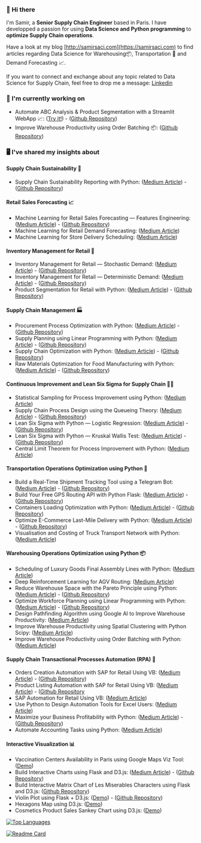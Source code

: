 ### 👋 Hi there

I'm Samir, a **Senior Supply Chain Engineer** based in Paris. I have developped a passion for using **Data Science and Python programming** to **optimize Supply Chain operations**. 

Have a look at my blog [http://samirsaci.com](https://samirsaci.com) to find articles regarding Data Science for Warehousing📦, Transportation 🚚 and Demand Forecasting 📈.

If you want to connect and exchange about any topic related to Data Science for Supply Chain, feel free to drop me a message: [Linkedin](https://www.linkedin.com/in/samir-saci/)

### 👷 I'm currently working on
- Automate ABC Analysis & Product Segmentation with a Streamlit WebApp 📈: ([Try it!](https://share.streamlit.io/samirsaci/segmentation/main/segmentation.py))  - ([Github Repository](https://github.com/samirsaci/segmentation))
- Improve Warehouse Productivity using Order Batching 📦: ([Github Repository](https://github.com/samirsaci/picking-route))

### 🖥️ I've shared my insights about

#### Supply Chain Sustainability 🌲
- Supply Chain Sustainability Reporting with Python: ([Medium Article](https://towardsdatascience.com/supply-chain-sustainability-reporting-with-python-161c1f63f267))  - ([Github Repository](https://github.com/samirsaci/supply-chain-sustainability))

#### Retail Sales Forecasting 📈
- Machine Learning for Retail Sales Forecasting — Features Engineering: ([Medium Article](https://s-saci95.medium.com/machine-learning-for-retail-sales-forecasting-features-engineering-4edfee7c9cbc))  - ([Github Repository](https://github.com/samirsaci/ml-forecast-features-eng))
- Machine Learning for Retail Demand Forecasting: ([Medium Article](https://towardsdatascience.com/machine-learning-for-store-demand-forecasting-and-inventory-optimization-part-1-xgboost-vs-9952d8303b48))
- Machine Learning for Store Delivery Scheduling: ([Medium Article](https://towardsdatascience.com/machine-learning-for-store-demand-forecasting-and-inventory-optimization-part-2-replenishment-6ded544be81b))

#### Inventory Management for Retail 🛒
- Inventory Management for Retail — Stochastic Demand: ([Medium Article](https://towardsdatascience.com/inventory-management-for-retail-stochastic-demand-3020a43d1c14)) - ([Github Repository](https://github.com/samirsaci/inventory-stochastic))
- Inventory Management for Retail — Deterministic Demand: ([Medium Article](https://towardsdatascience.com/inventory-management-for-retail-deterministic-demand-311682c02518)) - ([Github Repository](https://github.com/samirsaci/inventory-deterministic))
- Product Segmentation for Retail with Python: ([Medium Article](https://towardsdatascience.com/product-segmentation-for-retail-with-python-c85cc0930f9a)) - ([Github Repository](https://github.com/samirsaci/product-segmentation))

#### Supply Chain Management 🏭
- Procurement Process Optimization with Python: ([Medium Article](https://towardsdatascience.com/procurement-process-optimization-with-python-a4c7a2e3ba76)) - ([Github Repository](https://github.com/samirsaci/procurement-management))
- Supply Planning using Linear Programming with Python: ([Medium Article](https://towardsdatascience.com/supply-planning-using-linear-programming-with-python-bff2401bf270)) - ([Github Repository](https://github.com/samirsaci/supply-planning))
- Supply Chain Optimization with Python: ([Medium Article](https://towardsdatascience.com/supply-chain-optimization-with-python-23ae9b28fd0b)) - ([Github Repository](https://github.com/samirsaci/supply-chain-optimization))
- Raw Materials Optimization for Food Manufacturing with Python: ([Medium Article](https://towardsdatascience.com/raw-materials-optimization-for-food-manufacturing-with-python-fbf2be4a74)) - ([Github Repository](https://github.com/samirsaci/raw-materials))

#### Continuous Improvement and Lean Six Sigma for Supply Chain 🧑‍🏭
- Statistical Sampling for Process Improvement using Python: ([Medium Article](https://towardsdatascience.com/statistical-sampling-for-process-improvement-using-python-9decc7b8288d)) 
- Supply Chain Process Design using the Queueing Theory: ([Medium Article](https://towardsdatascience.com/supply-chain-process-design-using-the-queueing-theory-2ad75e58d1f3)) - ([Github Repository](https://github.com/samirsaci/queing-theory))
- Lean Six Sigma with Python — Logistic Regression: ([Medium Article](https://towardsdatascience.com/lean-six-sigma-with-python-logistic-regression-36d160e84548)) - ([Github Repository](https://github.com/samirsaci/lss-logistic-regression))
- Lean Six Sigma with Python — Kruskal Wallis Test: ([Medium Article](https://towardsdatascience.com/lean-six-sigma-data-analytics-with-python-kruskal-wallis-test-3afafa097ed)) - ([Github Repository](https://github.com/samirsaci/lss-kruskal-wallis))
- Central Limit Theorem for Process Improvement with Python: ([Medium Article](https://towardsdatascience.com/central-limit-theorem-for-process-improvement-with-python-483126e33b07))

#### Transportation Operations Optimization using Python 🚚
- Build a Real-Time Shipment Tracking Tool using a Telegram Bot: ([Medium Article](https://towardsdatascience.com/build-a-real-time-shipment-tracking-tool-using-a-telegram-bot-beb6ab29fca3)) - ([Github Repository](https://github.com/samirsaci/telegram_transport)) 
- Build Your Free GPS Routing API with Python Flask: ([Medium Article](https://medium.com/nerd-for-tech/build-your-free-gps-routing-api-to-calculate-road-distances-143632cc4917)) - ([Github Repository](https://github.com/samirsaci/geocoding-api))
- Containers Loading Optimization with Python: ([Medium Article](https://towardsdatascience.com/maximize-the-loading-capacity-of-a-sea-container-to-reduce-your-shipping-costs-with-python-8cc02c9725a7)) - ([Github Repository](https://github.com/samirsaci/container-optimization))
- Optimize E-Commerce Last-Mile Delivery with Python: ([Medium Article](https://towardsdatascience.com/maximize-the-loading-capacity-of-a-sea-container-to-reduce-your-shipping-costs-with-python-8cc02c9725a7)) - ([Github Repository](https://github.com/samirsaci/last-mile))
- Visualisation and Costing of Truck Transport Network with Python: ([Medium Article](https://towardsdatascience.com/road-transportation-optimization-with-python-part-1-visualisation-costing-698eadcdce0b))

#### Warehousing Operations Optimization using Python 📦
- Scheduling of Luxury Goods Final Assembly Lines with Python: ([Medium Article](https://towardsdatascience.com/scheduling-of-luxury-goods-final-assembly-lines-with-python-e5c4b0590bfc))
- Deep Reinforcement Learning for AGV Routing: ([Medium Article](https://towardsdatascience.com/deep-reinforcement-learning-for-agv-routing-a9b9fe055304))
- Reduce Warehouse Space with the Pareto Principle using Python: ([Medium Article](https://towardsdatascience.com/reduce-warehouse-space-with-the-pareto-principle-using-python-e722a6babe0e)) - ([Github Repository](https://github.com/samirsaci/pareto-warehouse-layout))
- Optimize Workforce Planning using Linear Programming with Python: ([Medium Article](https://towardsdatascience.com/optimize-workforce-planning-using-linear-programming-with-python-47a0b5f89a6f)) - ([Github Repository](https://github.com/samirsaci/workforce-planning))
- Design Pathfinding Algorithm using Google AI to Improve Warehouse Productivity: ([Medium Article](https://towardsdatascience.com/optimizing-warehouse-operations-with-python-part-3-google-ai-for-sprp-308c258cb66f))
- Improve Warehouse Productivity using Spatial Clustering with Python Scipy: ([Medium Article](https://towardsdatascience.com/optimizing-warehouse-operations-with-python-part-2-clustering-with-scipy-for-waves-creation-9b7c7dd49a84))
- Improve Warehouse Productivity using Order Batching with Python: ([Medium Article](https://towardsdatascience.com/optimizing-warehouse-operations-with-python-part-1-83d02d001845))

#### Supply Chain Transactional Processes Automation (RPA) 🤖
- Orders Creation Automation with SAP for Retail Using VB: ([Medium Article](https://medium.datadriveninvestor.com/sap-automation-for-retail-using-vb-and-python-part-3-po-creation-36ae2d1baedb)) - ([Github Repository](https://github.com/samirsaci/sap-automation-po))
- Product Listing Automation with SAP for Retail Using VB: ([Medium Article](https://medium.datadriveninvestor.com/sap-automation-for-retail-using-vb-and-python-part-2-listing-740c6cb690c1)) - ([Github Repository](https://github.com/samirsaci/sap-automation)
- SAP Automation for Retail Using VB: ([Medium Article](https://medium.datadriveninvestor.com/sap-automation-for-retail-using-vb-and-python-part-1-intro-to-sap-gui-scripting-2b065e122c6f))
- Use Python to Design Automation Tools for Excel Users: ([Medium Article](https://towardsdatascience.com/use-python-to-design-automation-tools-for-excel-users-e824b37c646d))
- Maximize your Business Profitability with Python: ([Medium Article](https://towardsdatascience.com/maximize-your-business-profitability-with-python-fbefebbdf802)) - ([Github Repository](https://github.com/samirsaci/business-profitability))
- Automate Accounting Tasks using Python: ([Medium Article](https://towardsdatascience.com/help-your-finance-team-to-automate-accounting-tasks-using-python-68bcefe7524c))


#### Interactive Visualization 📊
- Vaccination Centers Availability in Paris using Google Maps Viz Tool: ([Demo](https://centre-vaccin.herokuapp.com/))
- Build Interactive Charts using Flask and D3.js: ([Medium Article](https://towardsdatascience.com/build-interactive-charts-using-flask-and-d3-js-70f715a76f93)) - ([Github Repository](https://github.com/samirsaci/matrix-ecommerce))
- Build Interactive Matrix Chart of Les Miserables Characters using Flask and D3.js: ([Github Repository](https://github.com/samirsaci/matrix-miserables))
- Violin Plot using Flask + D3.js: ([Demo](https://samirsaci.com/violin-plot.html)) - ([Github Repository](https://github.com/samirsaci/violin-plot))
- Hexagons Map using D3.js: ([Demo](https://samirsaci.com/mapping.html))
- Cosmetics Product Sales Sankey Chart using D3.js: ([Demo](https://samirsaci.com/market-sankey.html))

[![Top Languages](https://github-readme-stats.vercel.app/api/top-langs/?username=samirsaci)](https://github.com/samirsaci)

[![Readme Card](https://github-readme-stats.vercel.app/api/pin/?username=samirsaci&repo=supply-chain-optimization)](https://github.com/samirsaci/supply-chain-optimization)


<!--
**samirsaci/samirsaci** is a ✨ _special_ ✨ repository because its `README.md` (this file) appears on your GitHub profile.

Here are some ideas to get you started:

- 🔭 I’m currently working on ...
- 🌱 I’m currently learning ...
- 👯 I’m looking to collaborate on ...
- 🤔 I’m looking for help with ...
- 💬 Ask me about ...
- 📫 How to reach me: ...
- 😄 Pronouns: ...
- ⚡ Fun fact: ...
-->

